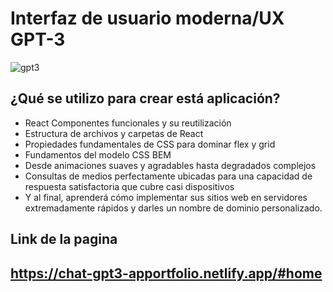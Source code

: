 
# Interfaz de usuario moderna/UX GPT-3

![gpt3](https://user-images.githubusercontent.com/67514128/219261699-da91070d-0b2a-49aa-831d-40522a1883b4.png)

## ¿Qué se utilizo para crear está aplicación?

- React Componentes funcionales y su reutilización
- Estructura de archivos y carpetas de React
- Propiedades fundamentales de CSS para dominar flex y grid
- Fundamentos del modelo CSS BEM
- Desde animaciones suaves y agradables hasta degradados complejos
- Consultas de medios perfectamente ubicadas para una capacidad de respuesta satisfactoria que cubre casi dispositivos
- Y al final, aprenderá cómo implementar sus sitios web en servidores extremadamente rápidos y darles un nombre de dominio personalizado.

## Link de la pagina 

## https://chat-gpt3-apportfolio.netlify.app/#home